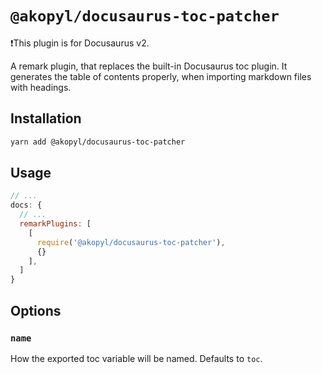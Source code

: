 # `@akopyl/docusaurus-toc-patcher`

❗️This plugin is for Docusaurus v2.

A remark plugin, that replaces the built-in Docusaurus toc plugin. 
It generates the table of contents properly, when importing markdown files with headings.

## Installation

```sh
yarn add @akopyl/docusaurus-toc-patcher
```

## Usage

```js
// ...
docs: {
  // ... 
  remarkPlugins: [
    [
      require('@akopyl/docusaurus-toc-patcher'),
      {}
    ],
  ]
}
```

## Options

### `name`

How the exported toc variable will be named. Defaults to `toc`.
